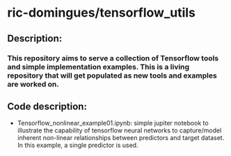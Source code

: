# ric-domingues/tensorflow_utils
## Description: 
### This repository aims to serve a collection of Tensorflow tools and simple implementation examples. This is a living repository that will get populated as new tools and examples are worked on.

## Code description: 
- Tensorflow_nonlinear_example01.ipynb: simple jupiter notebook to illustrate the capability of tensorflow neural networks to capture/model inherent non-linear relationships between predictors and target dataset. In this example, a single predictor is used.

